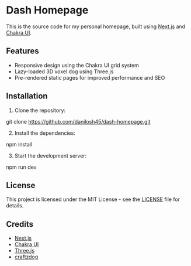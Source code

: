# Dash Homepage

This is the source code for my personal homepage, built using [Next.js](https://nextjs.org) and [Chakra UI](https://chakra-ui.com).

## Features

- Responsive design using the Chakra UI grid system
- Lazy-loaded 3D voxel dog using Three.js
- Pre-rendered static pages for improved performance and SEO

## Installation

1. Clone the repository:

git clone https://github.com/danilosh45/dash-homepage.git


2. Install the dependencies:

npm install


3. Start the development server:

npm run dev


## License

This project is licensed under the MIT License - see the [LICENSE](LICENSE) file for details.

## Credits

- [Next.js](https://nextjs.org)
- [Chakra UI](https://chakra-ui.com)
- [Three.js](https://threejs.org)
- [craftzdog](https://github.com/craftzdog)

